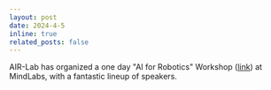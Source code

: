 ```yaml
---
layout: post
date: 2024-4-5
inline: true
related_posts: false
---
```


AIR-Lab has organized a one day "AI for Robotics" Workshop ([link](https://www.ai4robotics.eu)) at MindLabs, with a fantastic lineup of speakers.
